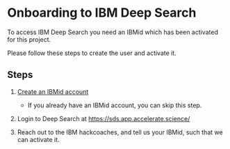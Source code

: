# Onboarding to IBM Deep Search

To access IBM Deep Search you need an IBMid which has been activated for this project.

Please follow these steps to create the user and activate it.

## Steps

1. [Create an IBMid account](https://www.ibm.com/account/reg/signup?formid=urx-19776)
    - If you already have an IBMid account, you can skip this step.

2. Login to Deep Search at <https://sds.app.accelerate.science/>

3. Reach out to the IBM hackcoaches, and tell us your IBMid, such that we can activate it.
